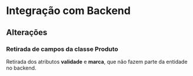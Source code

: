 # Integração com Backend

## Alterações

### Retirada de campos da classe Produto

Retirada dos atributos **validade** e **marca**, que  não fazem parte da entidade no backend.